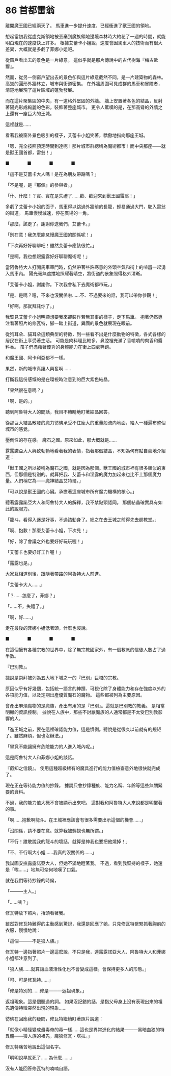 # 86 首都雷翁

離開魔王國已經兩天了。
馬車進一步提升速度，已經衝進了獸王國的領地。

想起當初我從盧克斯領地被丟棄到魔族領地邊境森林時大約花了一週的時間，就能明白現在的速度快上許多。
根據艾蕾卡小姐說，速度會因駕車人的技術而有很大差異，大概就是多虧了菲娜小姐吧。

從窗戶看出去的景色是一片綠意。
這似乎就是那片傳說中的古代樹海『梅古歐爾』。

然而，從另一側窗戶望出去的景色卻與這片綠意截然不同，是一片建築物的森林。
高聳的圓形外牆林立，城市與街道密集。
在外牆周圍可見成群的馬車和冒險者，清楚地展現了這片區域的蓬勃發展。

而在這片聚集區的中央，有一道格外堅固的外牆。
牆上安置著各色的結晶，反射著陽光形成絢麗的色彩，裝飾著整座城市。
更令人驚嘆的是，在那高聳的外牆之上還有一座巨大的王城。

這裡就是......

看著我被窗外景色吸引的樣子，艾蕾卡小姐笑著，驕傲地指向那座王城。

「嗯，完全按照預定時間到達呢！那片城市群總稱為魔術都市！而中央那座——就是獸王國首都，雷翁！」

■　　　　■　　　　■　　　　■

「這不是艾蕾卡大人嗎！是在為朋友帶路嗎？」

「不是喔，是『那個』的參與者。」

「什、什麼！？實、實在是失禮了......歡、歡迎來到獸王國雷翁！」

多虧了艾蕾卡小姐的面子，馬車得以跳過外牆前的長龍，輕易通過大門，駛入雷翁的街道。
馬車慢慢減速，停在廣場的一角。

「那麼，該走了。謝謝你送我們，艾蕾卡。」

「別在意！我怎麼能怠慢魔王國的關係呢！」

「下次再好好聊聊吧！雖然艾蕾卡應該很忙。」

「是啊，我也想跟露露好好聊聊魔術呢！」

當阿魯特大人打開馬車車門時，仍然帶著些許寒意的外頭空氣和街上的喧囂一起湧入馬車內。
陽光毫無遮擋地照耀著晴空，將街道的景象照得格外清晰。

「艾蕾卡小姐，謝謝你。下次我會私下去魔術都市玩。」

「是、是嗎？嗯，不來也沒關係啦......不、不過要來的話，我可以帶你參觀！」

「好啊，那就拜託你了。」

我瞥見艾蕾卡小姐明顯想要我來卻裝作若無其事的樣子，走下馬車。
抱著仍然專注看著照片的修瓦特，腳一踏上街道，異國的景色就展現在眼前。

從狗耳朵、貓耳朵這類典型的特徵，到一些看不出是什麼動物的特徵，各式各樣的居民在街上享受著生活。
可能是肉料理比較多，鼻腔裡充滿了香噴噴的肉香和醬料香。
孩子們憑藉著優秀的身體能力在街上四處奔跑。

和魔王國、阿卡利亞都不一樣。

果然，新的城市真讓人興奮啊......

打斷我這份感慨的是在環視時注意到的巨大紫色結晶。

「果然很在意嗎？」

「啊，是的。」

聽到阿魯特大人的問話，我目不轉睛地盯著結晶回答。

從那巨大結晶散發的魔力彷彿承受不住龐大的重量般流向地面，給人一種遍布整個城市的感覺。

壓倒性的存在感。
魔石之國。原來如此，那大概就是......

露露諾亞大人興致勃勃地看著我的表情，指著那個結晶，不知為何有點自豪地介紹道：

「獸王國之所以被稱為魔石之國，就是因為那個。獸王國的城市裡有很多類似的東西，但那個是特別的。就算把我、艾蕾卡和涅露的魔力加起來也比不上那個魔力量。人們稱它為——魔神結晶艾特爾。」

「可以說是獸王國的心臟。承擔著這座城市所有魔力機構的核心。」

聽著露露諾亞大人和阿魯特大人的解釋，我不禁點頭認同。
那個結晶確實具有如此的說服力。

「龍斗，看得入迷是好事，不過該動身了。總之在去王城之前得先去趟教堂。」

「啊、抱歉！那麼艾蕾卡小姐，下次見！」

「好，除了會議之外也要好好玩玩喔！」

「艾蕾卡也要好好工作喔！」

「露露也是。」

大家互相道別後，跟隨著帶路的阿魯特大人前進。

「艾蕾卡大人......」

「？......怎麼了，菲娜？」

「......不，失禮了。」

「啊，好......」

走在最後的菲娜小姐低著頭，什麼也沒說。

■　　　　■　　　　■　　　　■

在這個擁有各種宗教的世界中，除了無宗教國家外，有一個教派的信徒人數占了過半數。

『巴別教』。

據說是崇拜被列為五大地下城之一的『巴別』巨塔的宗教。

原因似乎有好幾個，包括統一語言的神蹟、可視化除了身體能力和存在強度以外的各項能力值，以及定期出產優質魔石的魔物。
這些都被列為主要原因。

會產出麻煩魔物的是魔族，產出有用的是『巴別』。這就是巴別教的教義。
是相當明顯的資訊控制。
據說在人族中，那些不討厭魔族的人通常都是不太受巴別教影響的人。

「進王城之前，要在這裡確認能力值，這是慣例。聽說是從很久以前就有的規矩了。雖然麻煩，但也沒辦法。」

「畢竟不能讓擁有危險能力的人進入城內呢。」

這是阿魯特大人和菲娜小姐的談話。

『叡知之信鏡』。
使用這種超級稀有的魔具進行的能力值檢查意外地很快就完成了。

現在正在等待能力值的抄錄。
據說只會抄錄種族、能力名稱、年齡等這些無關緊要的資料。

不過，我的能力值大概不會被顯示出來吧。
這對我和阿魯特大人來說都是明擺著的事。

「啊......抱歉啊龍斗。在王城裡應該會有很多需要出示這個的機會......」

「沒關係，請不要在意。就算我被輕視也無所謂。」

「不行！誰敢說我的龍斗的壞話，就算是神我也要把他燒掉！」

「不、不行啊大小姐......我真的沒關係的......」

我試圖安撫露露諾亞大人，但她不滿地瞪著我。
不過，看到我堅持的樣子，她還是「唉......」地無可奈何地嘆了口氣。

就在我們等待抄錄的時候，

「———主人。」

「......咦？」

修瓦特放下照片，抬頭看著我。

雖然對修瓦特難得的主動感到驚訝，我還是回應了她，只見修瓦特緊緊抓著胸前的衣服，慢慢地說：

「這個———不是狼人族。」

修瓦特一邊指著照片一邊這麼說，不只是我，連露露諾亞大人、阿魯特大人和菲娜小姐都注意到了。

「狼人族......就算讓血液活性化也不會變成這樣。會保持更多人的形態。」

「可、可是修瓦特......」

「修是特別的......修是———返祖現象。」

返祖現象。這是個聽過的詞。
如果沒記錯的話，是指父母身上沒有表現出來的祖先遺傳特徵突然出現的現象......

彷彿在回應我的疑問，修瓦特繼續盯著照片說道：

「就像小精怪變成蠱毒帝的毒一樣......這也是異常進化的結果———黑暗血狼的特異體——狼人族的祖先，魔狼修瓦・塔拉。」

修瓦特痛苦地說出這個名字。

「明明說早就死了......為什麼......」

沒有人能回答修瓦特的喃喃自語。
